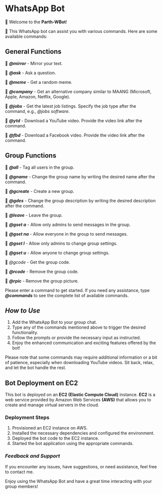 # WhatsApp Bot

👋 Welcome to the **Parth-WBot**!

🤖 This WhatsApp bot can assist you with various commands. Here are some available commands:

**General Functions**
-----------------------------
🔸 ***@mirror*** - Mirror your text.

🔸 ***@ask*** - Ask a question.

🔸 ***@meme*** - Get a random meme.

🔸 ***@company*** - Get an alternative company similar to MAANG (Microsoft, Apple, Amazon, Netflix, Google).

🔸 ***@jobs*** - Get the latest job listings. Specify the job type after the command, e.g., *@jobs software*.

🔸 ***@ytd*** - Download a YouTube video. Provide the video link after the command.

🔸 ***@fbd*** - Download a Facebook video. Provide the video link after the command.

**Group Functions**
---------------------------
🔹 ***@all*** - Tag all users in the group.

🔹 ***@gname*** - Change the group name by writing the desired name after the command.

🔹 ***@gcreate*** - Create a new group.

🔹 ***@gdes*** - Change the group description by writing the desired description after the command.

🔹 ***@leave*** - Leave the group.

🔹 ***@gset a*** - Allow only admins to send messages in the group.

🔹 ***@gset na*** - Allow everyone in the group to send messages.

🔹 ***@gset l*** - Allow only admins to change group settings.

🔹 ***@gset u*** - Allow anyone to change group settings.

🔹 *@gcode* - Get the group code.

🔹 ***@rcode*** - Remove the group code.

🔹 ***@rpic*** - Remove the group picture.

Please enter a command to get started. If you need any assistance, type ***@commands*** to see the complete list of available commands.

## *How to Use*
1. Add the WhatsApp Bot to your group chat.
2. Type any of the commands mentioned above to trigger the desired functionality.
3. Follow the prompts or provide the necessary input as instructed.
4. Enjoy the enhanced communication and exciting features offered by the bot!

Please note that some commands may require additional information or a bit of patience, especially when downloading YouTube videos. Sit back, relax, and let the bot handle the rest.

## Bot Deployment on EC2

This bot is deployed on an **EC2 (Elastic Compute Cloud)** instance. **EC2** is a web service provided by Amazon Web Services **(AWS)** that allows you to create and manage virtual servers in the cloud.

### Deployment Steps

1. Provisioned an EC2 instance on AWS.
2. Installed the necessary dependencies and configured the environment.
3. Deployed the bot code to the EC2 instance.
4. Started the bot application using the appropriate commands.

### *Feedback and Support*

If you encounter any issues, have suggestions, or need assistance, feel free to contact me.

Enjoy using the WhatsApp Bot and have a great time interacting with your group members!
